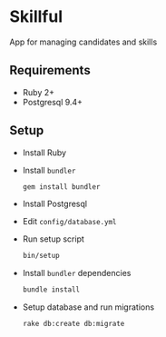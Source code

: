 # Skillful

App for managing candidates and skills

## Requirements

* Ruby 2+
* Postgresql 9.4+

## Setup

* Install Ruby

* Install `bundler`
  ```bash
  gem install bundler
  ```

* Install Postgresql

* Edit `config/database.yml`

* Run setup script
  ```bash
  bin/setup
  ```

* Install `bundler` dependencies
  ```bash
  bundle install
  ```

* Setup database and run migrations
  ```bash
  rake db:create db:migrate
  ```

